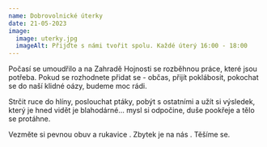 ```yaml
---
name: Dobrovolnické úterky
date: 21-05-2023
image:
  image: uterky.jpg
  imageAlt: Přijďte s námi tvořit spolu. Každé úterý 16:00 - 18:00
---
```

Počasí se umoudřilo a na Zahradě Hojnosti se rozběhnou práce, které jsou potřeba. Pokud se rozhodnete přidat se - občas, přijít poklábosit, pokochat se do naší klidné oázy, budeme moc rádi.

Strčit ruce do hlíny, poslouchat ptáky, pobýt s ostatními a užít si výsledek, který je hned vidět je blahodárné... mysl si odpočine, duše pookřeje a tělo se protáhne.

Vezměte si pevnou obuv a rukavice . Zbytek je na nás . Těšíme se.